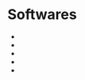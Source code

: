 # Softwares

- <code-review>
- <continuous-integration>
- <version-control>
- <software-development-forge>
- <container>
